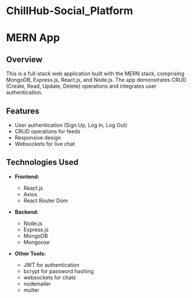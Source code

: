 # ChillHub-Social_Platform 
# MERN App

## Overview
This is a full-stack web application built with the MERN stack, comprising MongoDB, Express.js, React.js, and Node.js. The app demonstrates CRUD (Create, Read, Update, Delete) operations and integrates user authentication.

## Features
- User authentication (Sign Up, Log In, Log Out)
- CRUD operations for feeds
- Responsive design
- Websockets for live chat

## Technologies Used
- **Frontend:**
  - React.js
  - Axios
  - React Router Dom

- **Backend:**
  - Node.js
  - Express.js
  - MongoDB
  - Mongoose

- **Other Tools:**
  - JWT for authentication
  - bcrypt for password hashing
  - websockets for chats
  - nodemailer
  - multer
